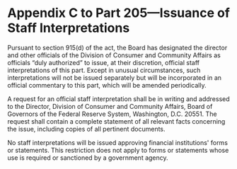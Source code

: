 # Appendix C to Part 205—Issuance of Staff Interpretations


Pursuant to section 915(d) of the act, the Board has designated the director and other officials of the Division of Consumer and Community Affairs as officials “duly authorized” to issue, at their discretion, official staff interpretations of this part. Except in unusual circumstances, such interpretations will not be issued separately but will be incorporated in an official commentary to this part, which will be amended periodically. 


A request for an official staff interpretation shall be in writing and addressed to the Director, Division of Consumer and Community Affairs, Board of Governors of the Federal Reserve System, Washington, D.C. 20551. The request shall contain a complete statement of all relevant facts concerning the issue, including copies of all pertinent documents. 


No staff interpretations will be issued approving financial institutions' forms or statements. This restriction does not apply to forms or statements whose use is required or sanctioned by a government agency. 




